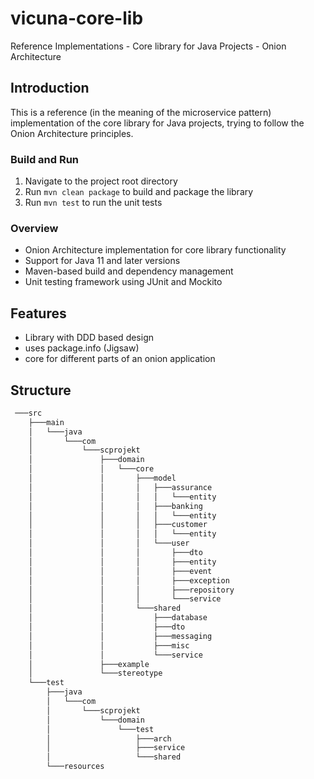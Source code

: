# vicuna-core-lib
Reference Implementations - Core library for Java Projects - Onion Architecture

## Introduction

This is a reference (in the meaning of the microservice pattern) 
implementation of the core library for Java projects, trying to follow the Onion Architecture principles.


### Build and Run
1. Navigate to the project root directory
2. Run `mvn clean package` to build and package the library
3. Run `mvn test` to run the unit tests

### Overview
* Onion Architecture implementation for core library functionality
* Support for Java 11 and later versions
* Maven-based build and dependency management
* Unit testing framework using JUnit and Mockito

## Features
* Library with DDD based design
* uses package.info (Jigsaw)
* core for different parts of an onion application

## Structure
```bash
 ───src
    ├───main
    │   └───java
    │       └───com
    │           └───scprojekt
    │               ├───domain
    │               │   └───core
    │               │       ├───model
    │               │       │   ├───assurance
    │               │       │   │   └───entity
    │               │       │   ├───banking
    │               │       │   │   └───entity
    │               │       │   ├───customer
    │               │       │   │   └───entity
    │               │       │   └───user
    │               │       │       ├───dto
    │               │       │       ├───entity
    │               │       │       ├───event
    │               │       │       ├───exception
    │               │       │       ├───repository
    │               │       │       └───service
    │               │       └───shared
    │               │           ├───database
    │               │           ├───dto
    │               │           ├───messaging
    │               │           ├───misc
    │               │           └───service
    │               ├───example
    │               └───stereotype
    └───test
        ├───java
        │   └───com
        │       └───scprojekt
        │           └───domain
        │               └───test
        │                   ├───arch
        │                   ├───service
        │                   └───shared
        └───resources
```



